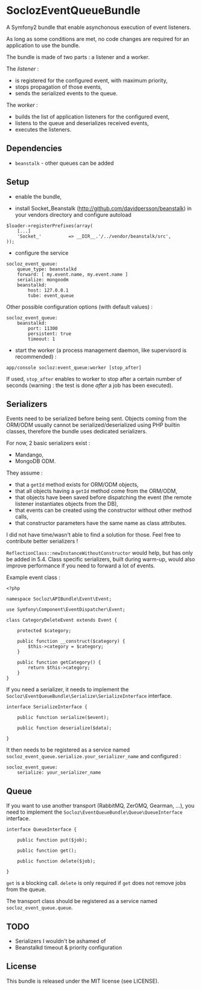 SoclozEventQueueBundle
======================

A Symfony2 bundle that enable asynchonous execution of event listeners.

As long as some conditions are met, no code changes are required for an application to use the bundle.

The bundle is made of two parts : a listener and a worker.

The *listener* :
* is registered for the configured event, with maximum priority,
* stops propagation of those events,
* sends the serialized events to the queue.

The *worker* :
* builds the list of application listeners for the configured event,
* listens to the queue and deserializes received events,
* executes the listeners.

Dependencies
------------

* `beanstalk` - other queues can be added

Setup
-----

* enable the bundle,

* install Socket_Beanstalk (http://github.com/davidpersson/beanstalk) in your vendors directory and configure autoload

```
$loader->registerPrefixes(array(
    [...]
    'Socket_'          => __DIR__.'/../vendor/beanstalk/src',
));
```

* configure the service

```
socloz_event_queue:
    queue_type: beanstalkd
    forward: [ my.event.name, my.event.name ]
    serialize: mongoodm
    beanstalkd:
        host: 127.0.0.1
        tube: event_queue
```

Other possible configuration options (with default values) :

```
socloz_event_queue:
    beanstalkd:
        port: 11300
        persistent: true
        timeout: 1
```

* start the worker (a process management daemon, like supervisord is recommended) :

```
app/console socloz:event_queue:worker [stop_after]
```

If used, `stop_after` enables to worker to stop after a certain number of seconds (warning : the test is done *after* a job has been executed).

Serializers
-----------

Events need to be serialized before being sent. Objects coming from the ORM/ODM usually cannot be serialized/deserialized using PHP builtin classes, therefore the bundle uses dedicated serializers.

For now, 2 basic serializers exist :

* Mandango,
* MongoDB ODM.

They assume :

* that a `getId` method exists for ORM/ODM objects,
* that all objects having a `getId` method come from the ORM/ODM,
* that objects have been saved before dispatching the event (the remote listener instantiates objects from the DB),
* that events can be created using the constructor without other method calls,
* that constructor parameters have the same name as class attributes.

I did not have time/wasn't able to find a solution for those. Feel free to contribute better serializers !

 `ReflectionClass::newInstanceWithoutConstructor` would help, but has only be added in 5.4. Class specific serializers, built during warm-up, would also improve performance if you need to forward a lot of events.

Example event class :

```
<?php

namespace Socloz\APIBundle\Event\Event;

use Symfony\Component\EventDispatcher\Event;

class CategoryDeleteEvent extends Event {

    protected $category;

    public function __construct($category) {
        $this->category = $category;
    }

    public function getCategory() {
        return $this->category;
    }
}
```

If you need a serializer, it needs to implement the `Socloz\EventQueueBundle\Serialize\SerializeInterface` interface.

```
interface SerializeInterface {

    public function serialize($event);

    public function deserialize($data);

}
```

It then needs to be registered as a service named `socloz_event_queue.serialize.your_serializer_name` and configured :

```
socloz_event_queue:
    serialize: your_serializer_name
```


Queue
-----

If you want to use another transport (RabbitMQ, Zer0MQ, Gearman, ...), you need to implement the `Socloz\EventQueueBundle\Queue\QueueInterface` interface.

```
interface QueueInterface {

    public function put($job);

    public function get();

    public function delete($job);

}
```

`get` is a blocking call. `delete` is only required if `get` does not remove jobs from the queue.

The transport class should be registered as a service named `socloz_event_queue.queue`.

TODO
-------

* Serializers I wouldn't be ashamed of
* Beanstalkd timeout & priority configuration

License
-------

This bundle is released under the MIT license (see LICENSE).